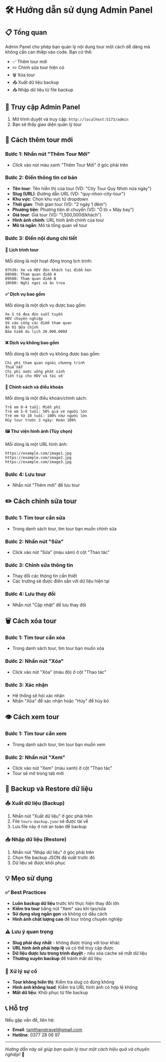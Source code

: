 # 🛠️ Hướng dẫn sử dụng Admin Panel

## 📋 Tổng quan
Admin Panel cho phép bạn quản lý nội dung tour một cách dễ dàng mà không cần can thiệp vào code. Bạn có thể:
- ✅ Thêm tour mới
- ✏️ Chỉnh sửa tour hiện có
- 🗑️ Xóa tour
- 📤 Xuất dữ liệu backup
- 📥 Nhập dữ liệu từ file backup

## 🚀 Truy cập Admin Panel
1. Mở trình duyệt và truy cập: `http://localhost:5173/admin`
2. Bạn sẽ thấy giao diện quản lý tour

## 📝 Cách thêm tour mới

### Bước 1: Nhấn nút "Thêm Tour Mới"
- Click vào nút màu xanh "Thêm Tour Mới" ở góc phải trên

### Bước 2: Điền thông tin cơ bản
- **Tên tour**: Tên hiển thị của tour (VD: "City Tour Quy Nhơn nửa ngày")
- **Slug (URL)**: Đường dẫn URL (VD: "quy-nhon-city-tour")
- **Khu vực**: Chọn khu vực từ dropdown
- **Thời gian**: Thời gian tour (VD: "2 ngày 1 đêm")
- **Phương tiện**: Phương tiện di chuyển (VD: "Ô tô + Máy bay")
- **Giá tour**: Giá tour (VD: "1,500,000đ/khách")
- **Hình ảnh chính**: URL hình ảnh chính của tour
- **Mô tả ngắn**: Mô tả tổng quan về tour

### Bước 3: Điền nội dung chi tiết

#### 📅 Lịch trình tour
Mỗi dòng là một hoạt động trong lịch trình:
```
07h30: Xe và HDV đón khách tại điểm hẹn
08h00: Tham quan điểm A
09h00: Tham quan điểm B
10h00: Nghỉ ngơi và ăn trưa
```

#### ✅ Dịch vụ bao gồm
Mỗi dòng là một dịch vụ được bao gồm:
```
Xe ô tô đưa đón suốt tuyến
HDV chuyên nghiệp
Vé vào cổng các điểm tham quan
Ăn 01 bữa chính
Bảo hiểm du lịch 20.000.000đ
```

#### ❌ Dịch vụ không bao gồm
Mỗi dòng là một dịch vụ không được bao gồm:
```
Chi phí tham quan ngoài chương trình
Thuế VAT
Chi phí nước uống phát sinh
Tiền tip cho HDV và tài xế
```

#### 📜 Chính sách và điều khoản
Mỗi dòng là một điều khoản/chính sách:
```
Trẻ em 0-4 tuổi: Miễn phí
Trẻ em 5-9 tuổi: 50% giá vé người lớn
Trẻ em từ 10 tuổi: 100% như người lớn
Hủy tour trước 3 ngày: Hoàn 100%
```

#### 🖼️ Thư viện hình ảnh (Tùy chọn)
Mỗi dòng là một URL hình ảnh:
```
https://example.com/image1.jpg
https://example.com/image2.jpg
https://example.com/image3.jpg
```

### Bước 4: Lưu tour
- Nhấn nút "Thêm mới" để lưu tour

## ✏️ Cách chỉnh sửa tour

### Bước 1: Tìm tour cần sửa
- Trong danh sách tour, tìm tour bạn muốn chỉnh sửa

### Bước 2: Nhấn nút "Sửa"
- Click vào nút "Sửa" (màu xám) ở cột "Thao tác"

### Bước 3: Chỉnh sửa thông tin
- Thay đổi các thông tin cần thiết
- Các trường sẽ được điền sẵn với dữ liệu hiện tại

### Bước 4: Lưu thay đổi
- Nhấn nút "Cập nhật" để lưu thay đổi

## 🗑️ Cách xóa tour

### Bước 1: Tìm tour cần xóa
- Trong danh sách tour, tìm tour bạn muốn xóa

### Bước 2: Nhấn nút "Xóa"
- Click vào nút "Xóa" (màu đỏ) ở cột "Thao tác"

### Bước 3: Xác nhận
- Hệ thống sẽ hỏi xác nhận
- Nhấn "Xóa" để xác nhận hoặc "Hủy" để hủy bỏ

## 👁️ Cách xem tour

### Bước 1: Tìm tour cần xem
- Trong danh sách tour, tìm tour bạn muốn xem

### Bước 2: Nhấn nút "Xem"
- Click vào nút "Xem" (màu xanh) ở cột "Thao tác"
- Tour sẽ mở trong tab mới

## 💾 Backup và Restore dữ liệu

### 📤 Xuất dữ liệu (Backup)
1. Nhấn nút "Xuất dữ liệu" ở góc phải trên
2. File `tours-backup.json` sẽ được tải về
3. Lưu file này ở nơi an toàn để backup

### 📥 Nhập dữ liệu (Restore)
1. Nhấn nút "Nhập dữ liệu" ở góc phải trên
2. Chọn file backup JSON đã xuất trước đó
3. Dữ liệu sẽ được khôi phục

## 💡 Mẹo sử dụng

### ✅ Best Practices
- **Luôn backup dữ liệu** trước khi thực hiện thay đổi lớn
- **Kiểm tra tour** bằng nút "Xem" sau khi tạo/sửa
- **Sử dụng slug ngắn gọn** và không có dấu cách
- **Hình ảnh chất lượng cao** để tour trông chuyên nghiệp

### ⚠️ Lưu ý quan trọng
- **Slug phải duy nhất** - không được trùng với tour khác
- **URL hình ảnh phải hợp lệ** và có thể truy cập được
- **Dữ liệu được lưu trong trình duyệt** - nếu xóa cache sẽ mất dữ liệu
- **Thường xuyên backup** để tránh mất dữ liệu

### 🔧 Xử lý sự cố
- **Tour không hiển thị**: Kiểm tra slug có đúng không
- **Hình ảnh không load**: Kiểm tra URL hình ảnh có hợp lệ không
- **Mất dữ liệu**: Khôi phục từ file backup

## 📞 Hỗ trợ
Nếu gặp vấn đề, liên hệ:
- **Email**: tamthangtravel@gmail.com
- **Hotline**: 0377 28 06 97

---
*Hướng dẫn này sẽ giúp bạn quản lý tour một cách hiệu quả và chuyên nghiệp!* 🚀

